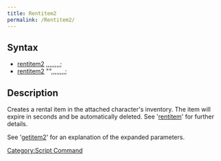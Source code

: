 ```yaml
---
title: Rentitem2
permalink: /Rentitem2/
---
```


Syntax
------

-   [rentitem2](/rentitem2 "wikilink") <item id>,<time>,<identify>,<refine>,<attribute>,<card1>,<card2>,<card3>,<card4>;
-   [rentitem2](/rentitem2 "wikilink") "<item name>",<time>,<identify>,<refine>,<attribute>,<card1>,<card2>,<card3>,<card4>;

Description
-----------

Creates a rental item in the attached character's inventory. The item will expire in <time> seconds and be automatically deleted. See '[rentitem](/rentitem "wikilink")' for further details.

See '[getitem2](/getitem2 "wikilink")' for an explanation of the expanded parameters.

[Category:Script Command](/Category:Script_Command "wikilink")